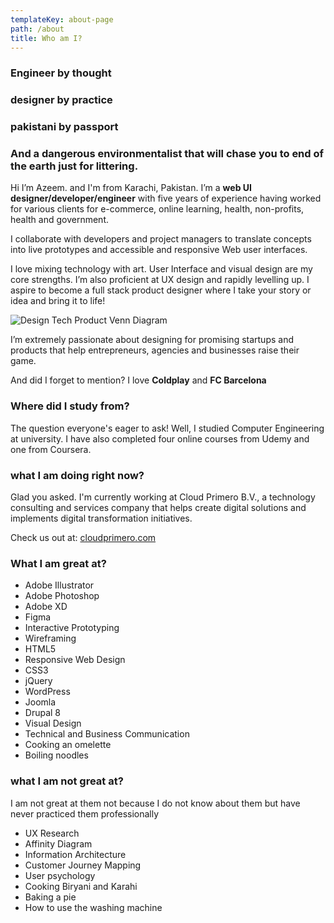 ```yaml
---
templateKey: about-page
path: /about
title: Who am I?
---
```

### Engineer by thought

### designer by practice

### pakistani by passport

### And a dangerous environmentalist that will chase you to end of the earth just for littering.

Hi I’m Azeem. and I'm from Karachi, Pakistan. I’m a **web UI designer/developer/engineer** with five years of experience having worked for various clients for e-commerce, online learning, health, non-profits, health and government.

I collaborate with developers and project managers to translate concepts into live prototypes and accessible and responsive Web user interfaces.

I love mixing technology with art. User Interface and visual design are my core strengths. I’m also proficient at UX design and rapidly levelling up. I aspire to become a full stack product designer where I take your story or idea and bring it to life!

![Design Tech Product Venn Diagram](/img/venn-scribbles-azeem.png)

I’m extremely passionate about designing for promising startups and products that help entrepreneurs, agencies and businesses raise their game.

And did I forget to mention? I love **Coldplay** and **FC Barcelona**

### Where did I study from?

The question everyone's eager to ask! Well, I studied Computer Engineering at university. I have also completed four online courses from Udemy and one from Coursera.

### what I am doing right now?

Glad you asked. I'm currently working at Cloud Primero B.V., a technology consulting and services company that helps create digital solutions and implements digital transformation initiatives.

Check us out at: [cloudprimero.com](https://cloudprimero.com/)

### What I am great at?

* Adobe Illustrator
* Adobe Photoshop
* Adobe XD
* Figma
* Interactive Prototyping
* Wireframing
* HTML5
* Responsive Web Design
* CSS3
* jQuery
* WordPress
* Joomla
* Drupal 8
* Visual Design
* Technical and Business Communication
* Cooking an omelette
* Boiling noodles

### what I am not great at?

I am not great at them not because I do not know about them but have never practiced them professionally

* UX Research
* Affinity Diagram
* Information Architecture
* Customer Journey Mapping
* User psychology
* Cooking Biryani and Karahi
* Baking a pie
* How to use the washing machine